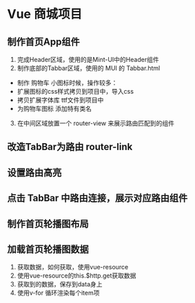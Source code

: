 #  Vue 商城项目
##  制作首页App组件
1. 完成Header区域，使用的是Mint-UI中的Header组件
2. 制作底部的Tabbar区域，使用的 MUI 的 Tabbar.html
 + 制作 购物车 小图标时候，操作较多：
 + 扩展图标的css样式拷贝到项目中，导入css
 + 拷贝扩展字体库 ttf文件到项目中
 + 为购物车图标 添加特有类名
3. 在中间区域放置一个 router-view 来展示路由匹配到的组件

##  改造TabBar为路由 router-link

##  设置路由高亮

##  点击 TabBar 中路由连接，展示对应路由组件

##  制作首页轮播图布局

##  加载首页轮播图数据
1.  获取数据，如何获取，使用vue-resource
2.  使用vue-resource的this.$http.get获取数据
3.  获取到的数据，保存到data身上
4.  使用v-for 循环渲染每个item项